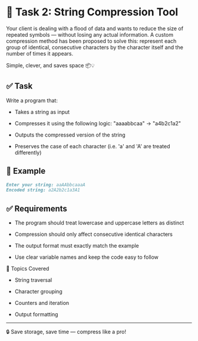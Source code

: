 # 🧬 Task 2: String Compression Tool
Your client is dealing with a flood of data and wants to reduce the size of repeated symbols — without losing any actual information. A custom compression method has been proposed to solve this: represent each group of identical, consecutive characters by the character itself and the number of times it appears.

Simple, clever, and saves space 📦💡

## ✅ Task
Write a program that:
- Takes a string as input

- Compresses it using the following logic:
"aaaabbcaa" → "a4b2c1a2"

- Outputs the compressed version of the string

- Preserves the case of each character (i.e. 'a' and 'A' are treated differently)

## 🧪 Example
```markdown
Enter your string: aaAAbbсaaaA  
Encoded string: a2A2b2с1a3A1
```

## ✅ Requirements
- The program should treat lowercase and uppercase letters as distinct

- Compression should only affect consecutive identical characters

- The output format must exactly match the example

- Use clear variable names and keep the code easy to follow

📌 Topics Covered
- String traversal

- Character grouping

- Counters and iteration

- Output formatting
---

🔒 Save storage, save time — compress like a pro!